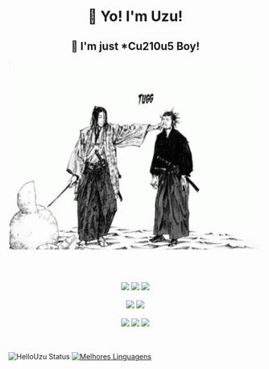 <h1></h1>
<h1 align="center"> 👋 Yo! I'm Uzu! </h1> 
<h2 align="center"> 🤡 I'm just *Cu210u5 Boy! </h2> 
<p align="center"><img width = 500 src="meme.gif"></p>
<br></br>

<p align="center">
    <img src="https://img.shields.io/badge/Linux-FCC624?style=for-the-badge&logo=linux&logoColor=black">
    <img src="https://img.shields.io/badge/Red%20Hat-EE0000?style=for-the-badge&logo=redhat&logoColor=white">
    <img src="https://img.shields.io/badge/Fedora-294172?style=for-the-badge&logo=fedora&logoColor=white">
  <br></br>
    <img src="https://img.shields.io/badge/Vim-019733.svg?style=for-the-badge&logo=Vim&logoColor=white">
    <img src="https://img.shields.io/badge/Sublime%20Text-FF9800.svg?style=for-the-badge&logo=Sublime-Text&logoColor=white">
  <br></br>
    <img src="https://img.shields.io/badge/_-ASM-6E4C13.svg?style=for-the-badge">
    <img src="https://img.shields.io/badge/c-%2300599C.svg?style=for-the-badge&logo=c&logoColor=white">
    <img src="https://img.shields.io/badge/c++-%2300599C.svg?style=for-the-badge&logo=c%2B%2B&logoColor=white">
</p>

<br></br>
![HelloUzu Status](https://github-readme-stats.vercel.app/api?username=hellouzu&theme=tokyonight)
[![Melhores Linguagens](https://github-readme-stats.vercel.app/api/top-langs/?username=hellouzu&theme=tokyonight)](https://github.com/hellouzu/github-readme-stats)
